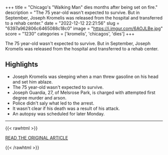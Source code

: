 +++
title = "Chicago's \"Walking Man\" dies months after being set on fire."
description = "The 75 year-old wasn't expected to survive. But in September, Joseph Kromelis was released from the hospital and transferred to a rehab center."
date = "2022-12-12 22:21:56"
slug = "6397a962806c6465088c18c0"
image = "https://i.imgur.com/6AOJLBe.jpg"
score = "1230"
categories = ['kromelis', 'chicagos', 'dies']
+++

The 75 year-old wasn't expected to survive. But in September, Joseph Kromelis was released from the hospital and transferred to a rehab center.

## Highlights

- Joseph Kromelis was sleeping when a man threw gasoline on his head and set him ablaze.
- The 75 year-old wasn't expected to survive.
- Joseph Guardia, 27, of Melsrose Park, is charged with attempted first degree murder and arson.
- Police didn't saly what led to the arrest.
- It wasn't clear if his death was a result of his attack.
- An autopsy was scheduled for later Monday.

---

{{< rawhtml >}}
  <p class="article-category">
    <a target="_blank" href="https://www.cbsnews.com/news/joseph-kromelis-chicago-walking-man-dead-months-after-set-on-fire/?intcid=CNI-00-10aaa3b">READ THE ORIGINAL ARTICLE</a>
  </p>
{{< /rawhtml >}}

